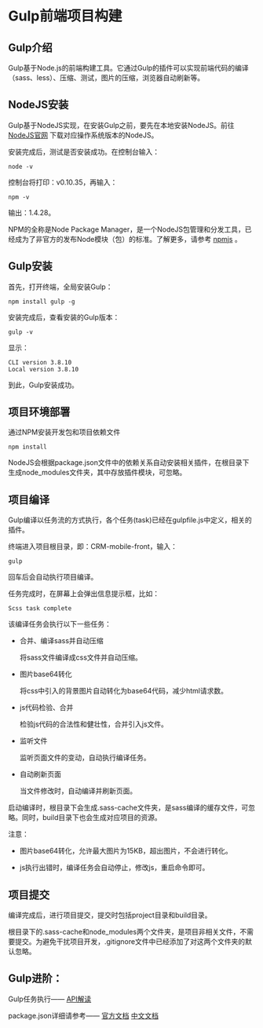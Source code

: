 Gulp前端项目构建
==============

## Gulp介绍
Gulp基于Node.js的前端构建工具。它通过Gulp的插件可以实现前端代码的编译（sass、less）、压缩、测试，图片的压缩，浏览器自动刷新等。


## NodeJS安装
Gulp基于NodeJS实现，在安装Gulp之前，要先在本地安装NodeJS。前往 [NodeJS官网](http://nodejs.org/download/) 下载对应操作系统版本的NodeJS。

安装完成后，测试是否安装成功。在控制台输入：

	node -v

控制台将打印：v0.10.35，再输入：

	npm -v

输出：1.4.28。

NPM的全称是Node Package Manager，是一个NodeJS包管理和分发工具，已经成为了非官方的发布Node模块（包）的标准。了解更多，请参考 [npmjs](https://www.npmjs.com/) 。


## Gulp安装
首先，打开终端，全局安装Gulp：

	npm install gulp -g

安装完成后，查看安装的Gulp版本：
	
	gulp -v

显示：

	CLI version 3.8.10
	Local version 3.8.10

到此，Gulp安装成功。


## 项目环境部署
通过NPM安装开发包和项目依赖文件

	npm install

NodeJS会根据package.json文件中的依赖关系自动安装相关插件，在根目录下生成node_modules文件夹，其中存放插件模块，可忽略。


## 项目编译
Gulp编译以任务流的方式执行，各个任务(task)已经在gulpfile.js中定义，相关的插件。

终端进入项目根目录，即：CRM-mobile-front，输入：

	gulp

回车后会自动执行项目编译。

任务完成时，在屏幕上会弹出信息提示框，比如：

	Scss task complete

该编译任务会执行以下一些任务：

- 合并、编译sass并自动压缩

	将sass文件编译成css文件并自动压缩。

- 图片base64转化

	将css中引入的背景图片自动转化为base64代码，减少html请求数。

- js代码检验、合并

	检验js代码的合法性和健壮性，合并引入js文件。

- 监听文件

	监听页面文件的变动，自动执行编译任务。

- 自动刷新页面

	当文件修改时，自动编译并刷新页面。

启动编译时，根目录下会生成.sass-cache文件夹，是sass编译的缓存文件，可忽略。同时，build目录下也会生成对应项目的资源。

注意：

- 图片base64转化，允许最大图片为15KB，超出图片，不会进行转化。

- js执行出错时，编译任务会自动停止，修改js，重启命令即可。


## 项目提交
编译完成后，进行项目提交，提交时包括project目录和build目录。

根目录下的.sass-cache和node_modules两个文件夹，是项目非相关文件，不需要提交。为避免干扰项目开发，.gitignore文件中已经添加了对这两个文件夹的默认忽略。


## Gulp进阶：
Gulp任务执行—— [API解读](https://github.com/gulpjs/gulp/blob/master/docs/API.md)

package.json详细请参考—— [官方文档](https://docs.npmjs.com/files/package.json) [中文文档](https://github.com/ericdum/mujiang.info/issues/6)